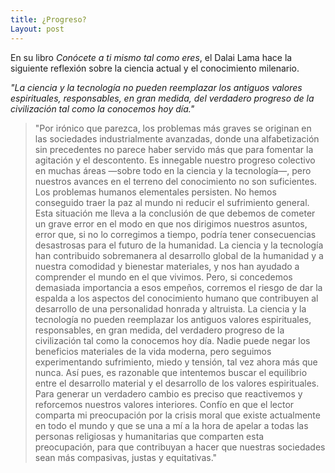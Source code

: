 ```yaml
---
title: ¿Progreso?
Layout: post
---
```

En su libro _Conócete a ti mismo tal como eres_, el Dalai Lama hace la siguiente reflexión sobre la ciencia actual y el conocimiento milenario.

_"La ciencia y la tecnología no pueden reemplazar los antiguos valores espirituales, responsables, en gran medida, del verdadero progreso de la civilización tal como la conocemos hoy día."_

> "Por irónico que parezca, los problemas más graves se originan en las sociedades industrialmente avanzadas, donde una alfabetización sin precedentes no parece haber servido más que para fomentar la agitación y el descontento. Es innegable nuestro progreso colectivo en muchas áreas —sobre todo en la ciencia y la tecnología—, pero nuestros avances en el terreno del conocimiento no son suficientes. Los problemas humanos elementales persisten. No hemos conseguido traer la paz al mundo ni reducir el sufrimiento general. Esta situación me lleva a la conclusión de que debemos de cometer un grave error en el modo en que nos dirigimos nuestros asuntos, error que, si no lo corregimos a tiempo, podría tener consecuencias desastrosas para el futuro de la humanidad. La ciencia y la tecnología han contribuido sobremanera al desarrollo global de la humanidad y a nuestra comodidad y bienestar materiales, y nos han ayudado a comprender el mundo en el que vivimos. Pero, si concedemos demasiada importancia a esos empeños, corremos el riesgo de dar la espalda a los aspectos del conocimiento humano que contribuyen al desarrollo de una personalidad honrada y altruista. La ciencia y la tecnología no pueden reemplazar los antiguos valores espirituales, responsables, en gran medida, del verdadero progreso de la civilización tal como la conocemos hoy día. Nadie puede negar los beneficios materiales de la vida moderna, pero seguimos experimentando sufrimiento, miedo y tensión, tal vez ahora más que nunca. Así pues, es razonable que intentemos buscar el equilibrio entre el desarrollo material y el desarrollo de los valores espirituales. Para generar un verdadero cambio es preciso que reactivemos y reforcemos nuestros valores interiores. Confío en que el lector comparta mi preocupación por la crisis moral que existe actualmente en todo el mundo y que se una a mí a la hora de apelar a todas las personas religiosas y humanitarias que comparten esta preocupación, para que contribuyan a hacer que nuestras sociedades sean más compasivas, justas y equitativas."
